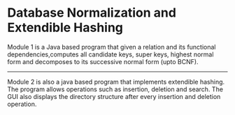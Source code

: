 # Database Normalization and Extendible Hashing

Module 1 is a Java based program that given a relation and its functional dependencies,computes all candidate keys, super keys, highest normal form and decomposes to its successive normal form (upto BCNF).

________

Module 2 is also a java based program that implements extendible hashing. The program allows operations such as insertion, deletion and search. The GUI also displays the directory structure after every insertion and deletion operation. 

